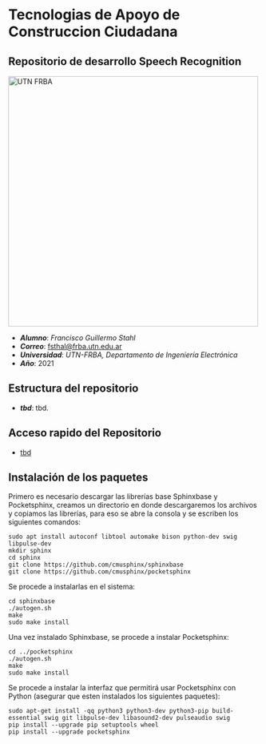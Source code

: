 # Tecnologias de Apoyo de Construccion Ciudadana
## Repositorio de desarrollo Speech Recognition

<img src="https://www.frba.utn.edu.ar/wp-content/uploads/2016/08/logo-utn.ba-horizontal-e1471367724904.jpg" alt="UTN FRBA" width="500"/>

* ***Alumno***: *Francisco Guillermo Stahl*
* ***Correo***: fsthal@frba.utn.edu.ar
* ***Universidad***: *UTN-FRBA, Departamento de Ingeniería Electrónica*
* ***Año***: 2021

## Estructura del repositorio

* ***tbd***: tbd.

## Acceso rapido del Repositorio

* [tbd](tbd)

## Instalación de los paquetes

Primero es necesario descargar las librerías base Sphinxbase y Pocketsphinx, creamos un directorio en donde descargaremos los archivos y copiamos las librerías, para eso se abre la consola y se escriben los siguientes comandos:

```console
sudo apt install autoconf libtool automake bison python-dev swig libpulse-dev
mkdir sphinx
cd sphinx
git clone https://github.com/cmusphinx/sphinxbase
git clone https://github.com/cmusphinx/pocketsphinx
```
Se procede a instalarlas en el sistema:

```console
cd sphinxbase
./autogen.sh
make
sudo make install
```

Una vez instalado Sphinxbase, se procede a instalar Pocketsphinx:

```console
cd ../pocketsphinx
./autogen.sh
make
sudo make install
```

Se procede a instalar la interfaz que permitirá usar Pocketsphinx con Python (asegurar que esten instalados los siguientes paquetes):

```console
sudo apt-get install -qq python3 python3-dev python3-pip build-essential swig git libpulse-dev libasound2-dev pulseaudio swig
pip install --upgrade pip setuptools wheel
pip install --upgrade pocketsphinx
```
